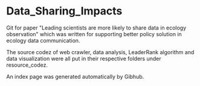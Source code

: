 # Data_Sharing_Impacts
Git for paper "Leading scientists are more likely to share data in ecology observation" which was written for supporting better policy solution in ecology data communication.

The source codez of web crawler, data analysis, LeaderRank algorithm and data visualization were all put in their respective folders under resource_codez.

An index page was generated automatically by Gibhub.
